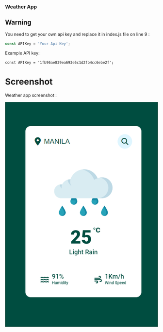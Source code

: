 ### Weather App

## Warning
You need to get your own api key and replace it in index.js file on line 9 :

```javascript
const APIKey = 'Your Api Key';
```

Example API key:
```example API key
const APIKey = '1fb96ae839ea693e5c1d2fb4cc6ebe2f';
```

# Screenshot
Weather app screenshot :

![screenshot](./assets/README-images/manila.png)